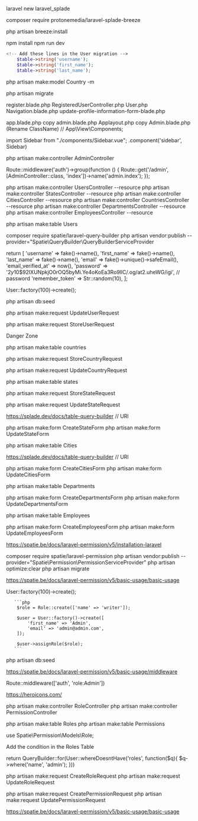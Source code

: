 <!-- Create a new Application for employee -->
laravel new laravel_splade

<!-- Run the composer command  ============== https://splade.dev/docs/breeze -->
composer require protonemedia/laravel-splade-breeze

<!-- Install breeze -->
php artisan breeze:install

<!-- Build the frontend assets -->
npm install
npm run dev

<!-- Create migration  -->
```php
<!-- Add these lines in the User migration -->
    $table->string('username');
    $table->string('first_name');
    $table->string('last_name');
```

<!-- Country, State, City, Department, Employee -->
php artisan make:model Country -m

<!-- Add the field and migrate the table -->
php artisan migrate

<!-- Edit the file -->
register.blade.php
RegisteredUserController.php
User.php
Navigation.blade.php
update-profile-information-form-blade.php

<!-- Create Component-->
app.blade.php    copy     admin.blade.php
Applayout.php    copy     Admin.blade.php  (Rename ClassName)   // App\View\Components;

<!-- Add the Components file in the js/components/Sidebar.vue -->
<!-- Import the file in the js/app.js -->
import Sidebar from "./components/Sidebar.vue";
.component('sidebar', Sidebar)

<!--  -->
<!-- put the code in the Sidebar.vue -->
<script setup>

</script>
<template>
    code here
</template>

<!-- Create AdminController -->
php artisan make:controller AdminController

<!-- Make the Route -->
Route::middleware('auth')->group(function () {
    Route::get('/admin', [AdminController::class, 'index'])->name('admin.index');
});

<!-- Make resource Controller   -->
php artisan make:controller UsersController --resource
php artisan make:controller StatesController --resource
php artisan make:controller CitiesController --resource
php artisan make:controller CountriesController --resource
php artisan make:controller DepartmentsController --resource
php artisan make:controller EmployeesController --resource

<!-- Create Table Component     https://splade.dev/docs/table-overview -->
php artisan make:table Users

<!-- use to make better     https://spatie.be/docs/laravel-query-builder/v5/installation-setup -->
composer require spatie/laravel-query-builder
php artisan vendor:publish --provider="Spatie\QueryBuilder\QueryBuilderServiceProvider

<!-- Edit user factory file  -->
return [
            'username' => fake()->name(),
            'first_name' => fake()->name(),
            'last_name' => fake()->name(),
            'email' => fake()->unique()->safeEmail(),
            'email_verified_at' => now(),
            'password' => '$2y$10$92IXUNpkjO0rOQ5byMi.Ye4oKoEa3Ro9llC/.og/at2.uheWG/igi', // password
            'remember_token' => Str::random(10),
        ];

<!-- Edit database seeder file -->
User::factory(100)->create();

<!-- Seed the file -->
php artisan db:seed

<!-- Create update user request -->
php artisan make:request UpdateUserRequest

<!-- Create store user request -->
php artisan make:request StoreUserRequest

<!-- For delete User Read Splade Doc https://splade.dev/docs/x-link for confirm delete -->
<Link confirm href="{{ route('admin.users.destroy', $users) }}" method="DELETE" </Link>
<!-- Custom Confirm message while delete the user https://splade.dev/docs/x-link -->
<Link
    confirm="Enter the danger zone..."
    confirm-text="Are you sure?"
    confirm-button="Yes, take me there!"
    cancel-button="No, keep me save!"
    href="/danger">
    Danger Zone
</Link>

<!-- Countries -->
<!-- Create Countries table -->
php artisan make:table countries

<!-- Create store country request -->
php artisan make:request StoreCountryRequest

<!-- Create update country request -->
php artisan make:request UpdateCountryRequest


<!-- States -->
<!-- Create States table -->
php artisan make:table states

<!-- Create store State request -->
php artisan make:request StoreStateRequest

<!-- Create update State request -->
php artisan make:request UpdateStateRequest

<!-- States.php   table  // Show the column  -->
<!-- $table->column(key: 'country.name', label:'Country');      -->
https://splade.dev/docs/table-query-builder    // URl

<!-- Select filter  -->
 <!-- 
    $table->selectFilter(
            key: 'language_code',
            options: Country::pluck('name', 'id')->toArray(),    // Show the name first
            label: 'Country'
        ) 
-->

<!-- Create form https://splade.dev/docs/form-builder-overview -->
php artisan make:form CreateStateForm
php artisan make:form UpdateStateForm


<!-- cities -->
<!-- Create cities table -->
php artisan make:table Cities

<!-- cities.php   table  // Show the column  -->
<!-- $table->column(key: 'country.name', label:'Country');      -->
https://splade.dev/docs/table-query-builder    // URl

<!-- Select filter  -->
 <!-- 
    $table->selectFilter(
            key: 'language_code',
            options: Country::pluck('name', 'id')->toArray(),    // Show the name first
            label: 'Country'
        ) 
-->

<!-- Create form https://splade.dev/docs/form-builder-overview -->
php artisan make:form CreateCitiesForm
php artisan make:form UpdateCitiesForm

<!-- Create Departments table -->
php artisan make:table Departments

<!-- Create form https://splade.dev/docs/form-builder-overview -->
php artisan make:form CreateDepartmentsForm
php artisan make:form UpdateDepartmentsForm

<!-- Create Employees table -->
php artisan make:table Employees

<!-- Create form https://splade.dev/docs/form-builder-overview -->
php artisan make:form CreateEmployeesForm
php artisan make:form UpdateEmployeesForm

<!-- Admin Role and permission -->
https://spatie.be/docs/laravel-permission/v5/installation-laravel

<!-- install  -->
composer require spatie/laravel-permission
php artisan vendor:publish --provider="Spatie\Permission\PermissionServiceProvider"
php artisan optimize:clear
php artisan migrate

<!-- Next step  -->
https://spatie.be/docs/laravel-permission/v5/basic-usage/basic-usage

<!-- Add in the DB seed -->
 User::factory(100)->create();
        
       ```php
        $role = Role::create(['name' => 'writer']);

        $user = User::factory()->create([
            'first_name' => 'Admin',
            'email' => 'admin@admin.com',
        ]);

        $user->assignRole($role);
       ```

<!-- DB:seed -->
php artisan db:seed

<!-- Add the guard to protect routes -->
https://spatie.be/docs/laravel-permission/v5/basic-usage/middleware

<!-- Add the middleware -->
Route::middleware(['auth', 'role:Admin'])

<!-- Add icons -->
https://heroicons.com/

<!-- Create controller for Role and permission -->
php artisan make:controller RoleController
php artisan make:controller PermissionController

<!-- Create table for Roles and Permissions-->
php artisan make:table Roles
php artisan make:table Permissions

<!-- Import the Role model  in the Roles table -->
use Spatie\Permission\Models\Role;

<!-- Hide the Admin role from the role index page -->
Add the condition in the Roles Table
<!-- QueryBuilder::for(Role::where('name', '!=', 'Admin')) -->

<!-- Hide Admin user in the Users table  -->
 return QueryBuilder::for(User::whereDoesntHave('roles', function($q){
            $q->where('name', 'admin');
        }))


<!-- Create Request for Create and Update -->
php artisan make:request CreateRoleRequest
php artisan make:request UpdateRoleRequest

php artisan make:request CreatePermissionRequest
php artisan make:request UpdatePermissionRequest

<!-- Sync Permissions To A Role -->
https://spatie.be/docs/laravel-permission/v5/basic-usage/basic-usage

<!-- Add the Relation  https://splade.dev/docs/form-select  to see the seected data-->
<x-splade-select name="tags[]" :options="$tags" multiple relation choices />
